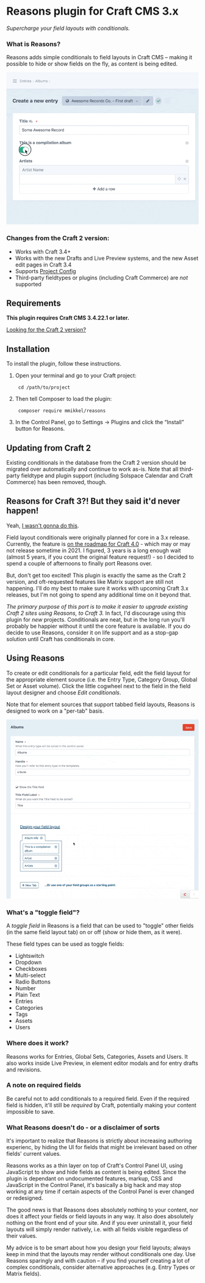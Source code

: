 # Reasons plugin for Craft CMS 3.x

_Supercharge your field layouts with conditionals._  

### What is Reasons?

Reasons adds simple conditionals to field layouts in Craft CMS – making it possible to hide or show fields on the fly, as content is being edited.  

![Using a Lightswitch to toggle between two different fields](resources/demo.gif)  

### Changes from the Craft 2 version:  

* Works with Craft 3.4+
* Works with the new Drafts and Live Preview systems, and the new Asset edit pages in Craft 3.4  
* Supports [Project Config](https://docs.craftcms.com/v3/project-config.html)
* Third-party fieldtypes or plugins (including Craft Commerce) are *not* supported  

## Requirements

**This plugin requires Craft CMS 3.4.22.1 or later.**

[Looking for the Craft 2 version?](https://github.com/mmikkel/Reasons-Craft)

## Installation

To install the plugin, follow these instructions.

1. Open your terminal and go to your Craft project:

        cd /path/to/project

2. Then tell Composer to load the plugin:

        composer require mmikkel/reasons

3. In the Control Panel, go to Settings → Plugins and click the “Install” button for Reasons.

## Updating from Craft 2

Existing conditionals in the database from the Craft 2 version should be migrated over automatically and continue to work as-is. Note that all third-party fieldtype and plugin support (including Solspace Calendar and Craft Commerce) has been removed, though.    

## Reasons for Craft 3?! But they said it'd never happen!

Yeah, [I wasn't gonna do this](https://github.com/mmikkel/Reasons-Craft/wiki/Statement-on-Reasons-2,-Matrix-and-Craft-3). 

Field layout conditionals were originally planned for core in a 3.x release. Currently, the feature is [on the roadmap for Craft 4.0](https://github.com/craftcms/cms/issues/805) - which may or may not release sometime in 2021. I figured, 3 years is a long enough wait (almost 5 years, if you count the original feature request!) - so I decided to spend a couple of afternoons to finally port Reasons over.   

But, don't get too excited! This plugin is exactly the same as the Craft 2 version, and oft-requested features like Matrix support are still not happening. I'll do my best to make sure it works with upcoming Craft 3.x releases, but I'm not going to spend any additional time on it beyond that.  

_The primary purpose of this port is to make it easier to upgrade existing Craft 2 sites using Reasons, to Craft 3._ In fact, I'd discourage using this plugin for _new_ projects. Conditionals are neat, but in the long run you'll probably be happier without it until the core feature is available. If you do decide to use Reasons, consider it on life support and as a stop-gap solution until Craft has conditionals in core.   

## Using Reasons

To create or edit conditionals for a particular field, edit the field layout for the appropriate element source (i.e. the Entry Type, Category Group, Global Set or Asset volume). Click the little cogwheel next to the field in the field layout designer and choose _Edit conditionals_.  

Note that for element sources that support tabbed field layouts, Reasons is designed to work on a "per-tab" basis.  

![Setting up conditionals using the built-in field layout designer](resources/demo2.gif)  

### What's a "toggle field"?

A _toggle field_ in Reasons is a field that can be used to "toggle" other fields (in the same field layout tab) on or off (show or hide them, as it were).  

These field types can be used as toggle fields:  

* Lightswitch
* Dropdown
* Checkboxes
* Multi-select
* Radio Buttons
* Number
* Plain Text
* Entries
* Categories
* Tags
* Assets
* Users

### Where does it work?

Reasons works for Entries, Global Sets, Categories, Assets and Users. It also works inside Live Preview, in element editor modals and for entry drafts and revisions.  

### A note on required fields

Be careful not to add conditionals to a required field. Even if the required field is hidden, it'll still be _required_ by Craft, potentially making your content impossible to save.  

### What Reasons doesn't do - or a disclaimer of sorts

It's important to realize that Reasons is strictly about increasing authoring experienc, by hiding the UI for fields that might be irrelevant based on other fields' current values.  
 
Reasons works as a thin layer on top of Craft's Control Panel UI, using JavaScript to show and hide fields as content is being edited. Since the plugin is dependant on undocumented features, markup, CSS and JavaScript in the Control Panel, it's basically a big hack and may stop working at any time if certain aspects of the Control Panel is ever changed or redesigned.  

The good news is that Reasons does absolutely nothing to your content, nor does it affect your fields or field layouts in any way. It also does absolutely nothing on the front end of your site. And if you ever uninstall it, your field layouts will simply render natively, i.e. with all fields visible regardless of their values.  

My advice is to be smart about how you design your field layouts; always keep in mind that the layouts may render without conditionals one day. Use Reasons sparingly and with caution – if you find yourself creating a lot of complex conditionals, consider alternative approaches (e.g. Entry Types or Matrix fields).  
